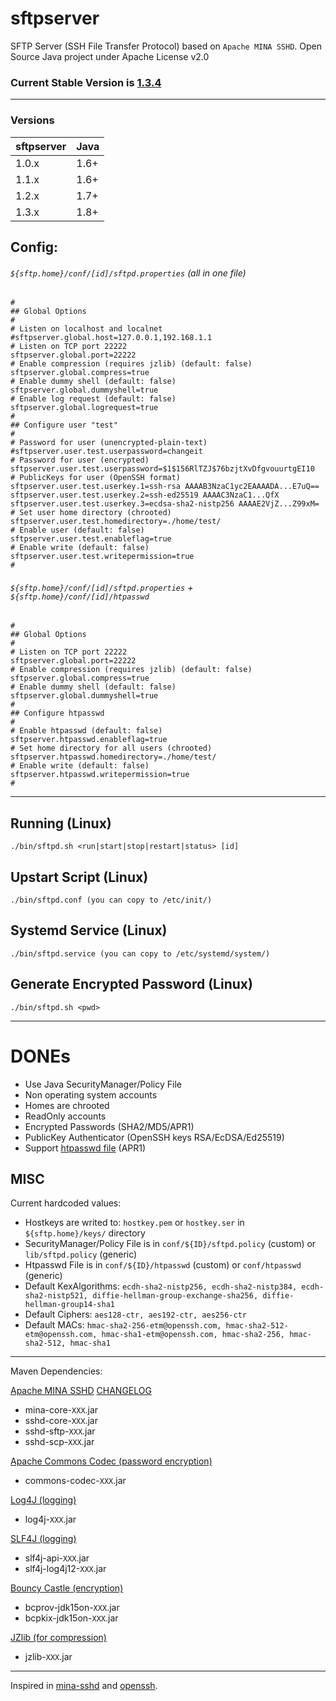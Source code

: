 # sftpserver

SFTP Server (SSH File Transfer Protocol) based on `Apache MINA SSHD`. Open Source Java project under Apache License v2.0

### Current Stable Version is [1.3.4](https://maven-release.s3.amazonaws.com/release/org/javastack/sftpserver/1.3.4/sftpserver-1.3.4-bin.zip)

---

### Versions

| sftpserver | Java |
| :--------- | :--- |
| 1.0.x      | 1.6+ |
| 1.1.x      | 1.6+ |
| 1.2.x      | 1.7+ |
| 1.3.x      | 1.8+ |

## Config:

###### `${sftp.home}/conf/[id]/sftpd.properties` (all in one file)

	#
	## Global Options
	#
	# Listen on localhost and localnet
	#sftpserver.global.host=127.0.0.1,192.168.1.1
	# Listen on TCP port 22222
	sftpserver.global.port=22222
	# Enable compression (requires jzlib) (default: false)
	sftpserver.global.compress=true
	# Enable dummy shell (default: false)
	sftpserver.global.dummyshell=true
	# Enable log request (default: false)
	sftpserver.global.logrequest=true
	#
	## Configure user "test"
	#
	# Password for user (unencrypted-plain-text)
	#sftpserver.user.test.userpassword=changeit
	# Password for user (encrypted)
	sftpserver.user.test.userpassword=$1$156RlTZJ$76bzjtXvDfgvouurtgEI10
	# PublicKeys for user (OpenSSH format)
	sftpserver.user.test.userkey.1=ssh-rsa AAAAB3NzaC1yc2EAAAADA...E7uQ==
	sftpserver.user.test.userkey.2=ssh-ed25519 AAAAC3NzaC1...QfX
	sftpserver.user.test.userkey.3=ecdsa-sha2-nistp256 AAAAE2VjZ...Z99xM=
	# Set user home directory (chrooted)
	sftpserver.user.test.homedirectory=./home/test/
	# Enable user (default: false)
	sftpserver.user.test.enableflag=true
	# Enable write (default: false)
	sftpserver.user.test.writepermission=true
	#

###### `${sftp.home}/conf/[id]/sftpd.properties` + `${sftp.home}/conf/[id]/htpasswd`

	#
	## Global Options
	#
	# Listen on TCP port 22222
	sftpserver.global.port=22222
	# Enable compression (requires jzlib) (default: false)
	sftpserver.global.compress=true
	# Enable dummy shell (default: false)
	sftpserver.global.dummyshell=true
	#
	## Configure htpasswd
	#
	# Enable htpasswd (default: false)
	sftpserver.htpasswd.enableflag=true
	# Set home directory for all users (chrooted)
	sftpserver.htpasswd.homedirectory=./home/test/
	# Enable write (default: false)
	sftpserver.htpasswd.writepermission=true
	#

---

## Running (Linux)

    ./bin/sftpd.sh <run|start|stop|restart|status> [id]

## Upstart Script (Linux)

    ./bin/sftpd.conf (you can copy to /etc/init/)

## Systemd Service (Linux)

    ./bin/sftpd.service (you can copy to /etc/systemd/system/)

## Generate Encrypted Password (Linux)

    ./bin/sftpd.sh <pwd>

---

# DONEs

* Use Java SecurityManager/Policy File
* Non operating system accounts
* Homes are chrooted
* ReadOnly accounts
* Encrypted Passwords (SHA2/MD5/APR1)
* PublicKey Authenticator (OpenSSH keys RSA/EcDSA/Ed25519)
* Support [htpasswd file](https://httpd.apache.org/docs/2.4/misc/password_encryptions.html) (APR1) 

## MISC
Current hardcoded values:

* Hostkeys are writed to: `hostkey.pem` or `hostkey.ser` in `${sftp.home}/keys/` directory
* SecurityManager/Policy File is in `conf/${ID}/sftpd.policy` (custom) or `lib/sftpd.policy` (generic)
* Htpasswd File is in `conf/${ID}/htpasswd` (custom) or `conf/htpasswd` (generic)
* Default KexAlgorithms: `ecdh-sha2-nistp256, ecdh-sha2-nistp384, ecdh-sha2-nistp521, diffie-hellman-group-exchange-sha256, diffie-hellman-group14-sha1`
* Default Ciphers: `aes128-ctr, aes192-ctr, aes256-ctr`
* Default MACs: `hmac-sha2-256-etm@openssh.com, hmac-sha2-512-etm@openssh.com, hmac-sha1-etm@openssh.com, hmac-sha2-256, hmac-sha2-512, hmac-sha1`

---

Maven Dependencies:

[Apache MINA SSHD](http://mina.apache.org/sshd-project/) [CHANGELOG](https://github.com/apache/mina-sshd/tree/master/docs/changes/)

* mina-core-`XXX`.jar
* sshd-core-`XXX`.jar
* sshd-sftp-`XXX`.jar
* sshd-scp-`XXX`.jar

[Apache Commons Codec (password encryption)](http://commons.apache.org/codec/)

* commons-codec-`XXX`.jar

[Log4J (logging)](http://logging.apache.org/log4j/1.2/)

* log4j-`XXX`.jar

[SLF4J (logging)](http://www.slf4j.org/)

* slf4j-api-`XXX`.jar
* slf4j-log4j12-`XXX`.jar

[Bouncy Castle (encryption)](http://www.bouncycastle.org/java.html)

* bcprov-jdk15on-`XXX`.jar
* bcpkix-jdk15on-`XXX`.jar

[JZlib (for compression)](http://www.jcraft.com/jzlib/)

* jzlib-`XXX`.jar

---
Inspired in [mina-sshd](https://github.com/apache/mina-sshd/blob/master/sshd-core/src/main/java/org/apache/sshd/server/SshServer.java) and [openssh](http://www.openssh.org/).

